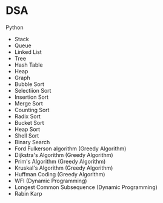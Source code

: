 # DSA
Python
- Stack
- Queue
- Linked List
- Tree
- Hash Table
- Heap
- Graph
- Bubble Sort
- Selectiion Sort
- Insertion Sort
- Merge Sort
- Counting Sort
- Radix Sort
- Bucket Sort
- Heap Sort
- Shell Sort
- Binary Search
- Ford Fulkerson algorithm (Greedy Algorithm)
- Dijkstra's Algorithm (Greedy Algorithm)
- Prim's Algorithm (Greedy Algorithm)
- Kruskal's Algorithm (Greedy Algorithm)
- Huffman Coding (Greedy Algorithm)
- WFI (Dynamic Programming)
- Longest Common Subsequence (Dynamic Programming)
- Rabin Karp